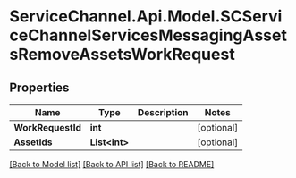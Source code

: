 # ServiceChannel.Api.Model.SCServiceChannelServicesMessagingAssetsRemoveAssetsWorkRequest

## Properties

Name | Type | Description | Notes
------------ | ------------- | ------------- | -------------
**WorkRequestId** | **int** |  | [optional] 
**AssetIds** | **List&lt;int&gt;** |  | [optional] 

[[Back to Model list]](../README.md#documentation-for-models) [[Back to API list]](../README.md#documentation-for-api-endpoints) [[Back to README]](../README.md)

